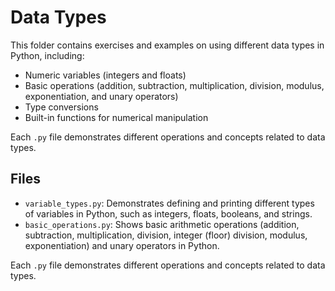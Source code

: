# Data Types

This folder contains exercises and examples on using different data types in Python, including:
- Numeric variables (integers and floats)
- Basic operations (addition, subtraction, multiplication, division, modulus, exponentiation, and unary operators)
- Type conversions
- Built-in functions for numerical manipulation

Each `.py` file demonstrates different operations and concepts related to data types.

## Files

- `variable_types.py`: Demonstrates defining and printing different types of variables in Python, such as integers, floats, booleans, and strings.
- `basic_operations.py`: Shows basic arithmetic operations (addition, subtraction, multiplication, division, integer (floor) division, modulus, exponentiation) and unary operators in Python.


Each `.py` file demonstrates different operations and concepts related to data types.
